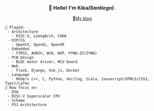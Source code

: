 <h3 align="center"> 👋 Hello! I'm Kika<i>(Santiego)</i>. </h3>

<p align="center">
 📝<a href="https://www.kika233.tech" target="_blank">My blog</a>
</p>

```
🔭 Played:
 - Architecture
   - RISC-V, LoongArch, CUDA
 - DIP/CG
   - OpenCV, OpenGL, OpenVR
 - Embedded
   - STM32, AURIX, WCH, NXP, PYNQ-Z2(ZYNQ) 
 - PCB Design
   - BLDC motor driver, MCU board
 - Web
   - Flask, Django, Vue.js, Docker
 - Language
   - Modern C++, C, Python, Verilog, Scala, Javascript/HTML5/CSS3, Typst/LaTex
🌱 Now focus on:
 - DSA
 - RISC-V Superscalar CPU
 - Scheme
 - PS1 Architecture
```


<!--
**MrAMS/MrAMS** is a ✨ _special_ ✨ repository because its `README.md` (this file) appears on your GitHub profile.

Here are some ideas to get you started:

- 🔭 I’m currently working on ...
- 🌱 I’m currently learning ...
- 👯 I’m looking to collaborate on ...
- 🤔 I’m looking for help with ...
- 💬 Ask me about ...
- 📫 How to reach me: ...
- 😄 Pronouns: ...
- ⚡ Fun fact: ...
-->
